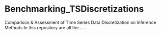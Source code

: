 # Benchmarking_TSDiscretizations
Comparison &amp; Assessment of Time Series Data Discretization on Inference Methods
In this repository are all the .....
